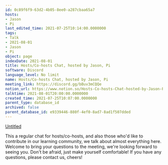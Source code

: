 ```yaml
---
id: 0c89f6f9-63d2-4b05-8ee0-a287cbaa65a7
hosts:
- Jason
- Pi
last_edited_time: 2021-07-25T10:14:00.0000000
tags:
- Talk
- 2021-08-01
- Jason
- Pi
object: page
indexDate: 2021-08-01
title: Hosts/Co-hosts Chat, hosted by Jason, Pi
software: Discord
language_level: No limit
name: Hosts/Co-hosts Chat, hosted by Jason, Pi
meeting_link: https://discord.gg/bBuv3mCQQe
notion_url: https://www.notion.so/Hosts-Co-hosts-Chat-hosted-by-Jason-Pi-0c89f6f963d24b058ee0a287cbaa65a7
talktime: 2021-08-01T20:00:00.0000000
created_time: 2021-07-25T10:07:00.0000000
parent_type: database_id
archived: false
parent_database_id: e9339446-880f-4ef0-8ad7-8ad1f507dded
---
```




[Untitled](https://www.notion.so/cb083fc4f0b7459aa5afe1900ef25a1f)   


This a regular chat for hosts/co-hosts, and also those who'd like to contribute in our learning community, we talk about almost everything here. Welcome to bring your questions to the meeting, we're looking forward to seeing you. Don't be afraid, just make yourself comfortable!
If you have any questions, please contact us, cheers!







